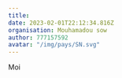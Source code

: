 ```yaml
---
title: 
date: 2023-02-01T22:12:34.816Z
organisation: Mouhamadou sow
author: 777157592
avatar: "/img/pays/SN.svg"
---
```


Moi 